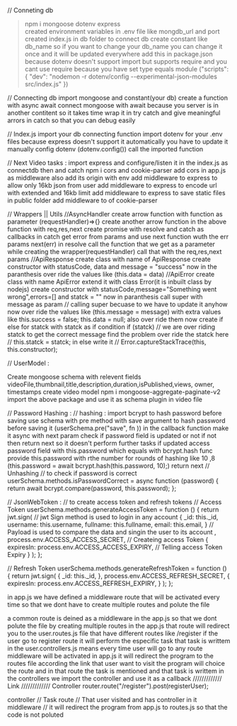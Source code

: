 // Conneting db

> npm i mongoose dotenv express  
> created environment variables in .env file like mongdb_url and port
> created index.js in db folder to connect db
> create constant like db_name so if you want to change your db_name you can change it once and it will be updated everywhere
> add this in package.json because dotenv doesn't support import but supports require and you cant use require because you have set type equals module ("scripts": { "dev": "nodemon -r dotenv/config --experimental-json-modules src/index.js" })

// Connecting db
import mongoose and constant(your db)
create a function with async await
connect mongoose with await because you server is in another contitent so it takes time
wrap it in try catch and give meaningful arrors in catch so that you can debug easily

// Index.js
import your db connecting function
import dotenv for your .env files because express doesn't support it automatically you have to update it manually
config dotenv (dotenv.config())
call the imported function

// Next Video tasks :
import express and configure/listen it in the index.js as connectdb then and catch
npm i cors and cookie-parser
add cors in app.js as middleware also add its origin with env
add middleware to express to allow only 16kb json from user
add middleware to express to encode url with extended and 16kb limit
add middleware to express to save static files in public folder
add middleware to of cookie-parser

// Wrappers || Utils
//AsyncHandler
create arrow function with function as parameter (requestHandler)=>{}
create another arrow function in the above function with req,res,next
create promise with resolve and catch as callbacks
in catch get error from params and use next function wuth the err params next(err)
in resolve call the function that we get as a parameter while creating the wrapper(requestHandler) call that with the req,res,next params
//ApiResponse
create class with name of ApiResponse
create constructor with statusCode, data and message = "success"
now in the paranthesis over ride the values like (this.data = data)
//ApiError
create class with name ApiError extend it with class Error(it is inbuilt class by nodejs)
create constructor with statusCode,message="Something went wrong",errors=[] and statck = ""
now in paranthesis call super with message as param // calling super becuase to we have to update it anyhow
now over ride the values like (this.message = message) with extra values like this.success = false; this.data = null; also over ride them
now create if else for statck with statck as if condition if (statck) // we are over riding statck to get the correct message find the problem
over ride the statck here // this.statck = statck;
in else write it // Error.captureStackTrace(this, this.constructor);

// UserModel :

Create mongoose schema with relevent fields videoFile,thumbnail,title,description,duration,isPublished,views, owner, timestamps
create video model
npm i mongoose-aggregate-paginate-v2
import the above package and use it as schema plugin in video file

// Password Hashing :
// hashing :
import bcrypt to hash password before saving
use schema with pre method with save argument to hash password before saving it (userSchema.pre("save", fn ))
in the callback function make it async with next param
check if password field is updated or not if not then return next so it doesn't perform further tasks
if updated access password field with this.password
which equals with bcrypt.hash func provide this.password with rthe number for rounds of hashing like 10 ,8 (this.password = await bcrypt.hash(this.password, 10);)
return next
// Unhashing // to check if password is correct
userSchema.methods.isPasswordCorrect = async function (password) {
return await bcrypt.compare(password, this.password);
};

// JsonWebToken : // to create access token and refresh tokens
// Access Token
userSchema.methods.generateAccessToken = function () {
return jwt.sign( // jwt Sign method is used to login in any account
{
\_id: this.\_id,
username: this.username,
fullname: this.fullname,
email: this.email,
} // Payload is used to compare the data and singin the user to its account
,
process.env.ACCESS_ACCESS_SECRET, // Createing access Token
{
expiresIn: process.env.ACCESS_ACCESS_EXPIRY, // Telling access Token Expiry
}
);
};

// Refresh Token
userSchema.methods.generateRefreshToken = function () {
return jwt.sign(
{
\_id: this.\_id,
},
process.env.ACCESS_REFRESH_SECRET,
{
expiresIn: process.env.ACCESS_REFRESH_EXPIRY,
}
);
};

<!-- Routers and controllers  -->

in app.js we have defined a middleware route that will be activated every time so that we dont have to create multiple routes and polute the file

a common route is deined as a middleware in the app.js so that we dont polute the file by creating multiple routes in the app.js
that route will redirect you to the user.routes.js file that have different routes
like /register if the user go to register route it will perform the especific task that task is writtem in the user.controllers.js
means every time user will go to any route middleware will be activated in app.js it will redirect the program to the routes file according the link that user want to visit the program will choice the route and in that route the task is mentioned and that task is writtem in the controllers we import the controller and use it as a callback
///////////// Link ///////////// Controller
router.route("/register").post(registerUser);

controller // Task
route // That user visited and has controller in it
middleware // it will redirect the program from app.js to routes.js so that the code is not poluted

